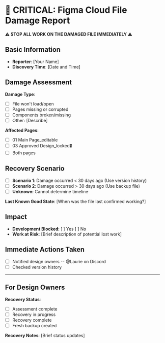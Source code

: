 # 🚨 CRITICAL: Figma Cloud File Damage Report

**⚠️ STOP ALL WORK ON THE DAMAGED FILE IMMEDIATELY ⚠️**

## Basic Information
- **Reporter**: [Your Name]
- **Discovery Time**: [Date and Time]

## Damage Assessment
**Damage Type**: 
- [ ] File won't load/open
- [ ] Pages missing or corrupted
- [ ] Components broken/missing
- [ ] Other: [Describe]

**Affected Pages**:
- [ ] 01 Main Page_editable
- [ ] 03 Approved Design_locked🔒
- [ ] Both pages

## Recovery Scenario
- [ ] **Scenario 1**: Damage occurred < 30 days ago (Use version history)
- [ ] **Scenario 2**: Damage occurred > 30 days ago (Use backup file)
- [ ] **Unknown**: Cannot determine timeline

**Last Known Good State**: [When was the file last confirmed working?]

## Impact
- **Development Blocked**: [ ] Yes [ ] No
- **Work at Risk**: [Brief description of potential lost work]

## Immediate Actions Taken
- [ ] Notified design owners -- @Laurie on Discord
- [ ] Checked version history

---

## For Design Owners

**Recovery Status**: 
- [ ] Assessment complete
- [ ] Recovery in progress  
- [ ] Recovery complete
- [ ] Fresh backup created

**Recovery Notes**: [Brief status updates]
